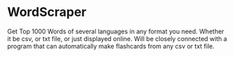 # WordScraper

Get Top 1000 Words of several languages in any format you need. Whether it be csv, or txt file, or just displayed online.
Will be closely connected with a program that can automatically make flashcards from any csv or txt file.




